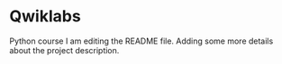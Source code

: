 # Qwiklabs
Python course
I am editing the README file. Adding some more details about the project description.
